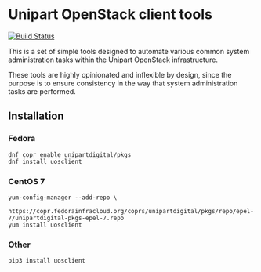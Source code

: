 Unipart OpenStack client tools
==============================

[![Build Status](https://travis-ci.com/unipartdigital/uosclient.svg?branch=master)](https://travis-ci.com/unipartdigital/uosclient)

This is a set of simple tools designed to automate various common
system administration tasks within the Unipart OpenStack
infrastructure.

These tools are highly opinionated and inflexible by design, since the
purpose is to ensure consistency in the way that system administration
tasks are performed.

Installation
------------

### Fedora

```shell
dnf copr enable unipartdigital/pkgs
dnf install uosclient
```

### CentOS 7

```shell
yum-config-manager --add-repo \
     https://copr.fedorainfracloud.org/coprs/unipartdigital/pkgs/repo/epel-7/unipartdigital-pkgs-epel-7.repo
yum install uosclient
```

### Other

```shell
pip3 install uosclient
```
